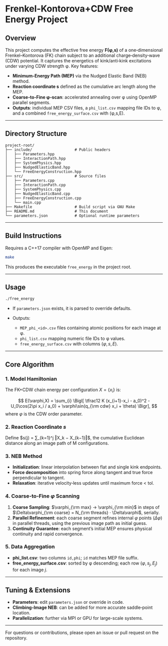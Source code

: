 # Frenkel-Kontorova+CDW Free Energy Project

## Overview

This project computes the effective free energy **F(φ,s)** of a one‑dimensional Frenkel–Kontorova (FK) chain subject to an additional charge‑density‑wave (CDW) potential. It captures the energetics of kink/anti‑kink excitations under varying CDW strength φ. Key features:

* **Minimum‑Energy Path (MEP)** via the Nudged Elastic Band (NEB) method.
* **Reaction coordinate s** defined as the cumulative arc length along the MEP.
* **Coarse‑to‑Fine φ‑scan**: accelerated annealing over φ using OpenMP parallel segments.
* **Outputs**: individual MEP CSV files, a `phi_list.csv` mapping file IDs to φ, and a combined `free_energy_surface.csv` with (φ,s,E).

---

## Directory Structure

```
project-root/
├── include/                   # Public headers
│   ├── Parameters.hpp
│   ├── InteractionPath.hpp
│   ├── SystemPhysics.hpp
│   ├── NudgedElasticBand.hpp
│   └── FreeEnergyConstruction.hpp
├── src/                       # Source files
│   ├── Parameters.cpp
│   ├── InteractionPath.cpp
│   ├── SystemPhysics.cpp
│   ├── NudgedElasticBand.cpp
│   ├── FreeEnergyConstruction.cpp
│   └── main.cpp
├── Makefile                   # Build script via GNU Make
├── README.md                  # This document
└── parameters.json            # Optional runtime parameters
```

---

## Build Instructions

Requires a C++17 compiler with OpenMP and Eigen:

```bash
make
```

This produces the executable `free_energy` in the project root.

---

## Usage

```bash
./free_energy
```

* If `parameters.json` exists, it is parsed to override defaults.
* Outputs:

  * `MEP_phi_<id>.csv` files containing atomic positions for each image at φ.
  * `phi_list.csv` mapping numeric file IDs to φ values.
  * `free_energy_surface.csv` with columns $(\varphi, s, E)$.

---

## Core Algorithm

### 1. Model Hamiltonian

The FK+CDW chain energy per configuration $X = \{x_i\}$ is:

$$
E(\varphi,X) = \sum_{i} \Bigl[ \tfrac12 K (x_{i+1}-x_i - a_0)^2 - U_0\cos(2\pi x_i / a_0) + \varphi\sin(q_{\rm cdw} x_i + \theta) \Bigr],
$$
where $\varphi$ is the CDW order parameter.

### 2. Reaction Coordinate $s$

Define $s(j) = ∑_{k=1}^j ‖X_k − X_{k−1}‖$, the cumulative Euclidean distance along an image path of M configurations.

### 3. NEB Method

* **Initialization**: linear interpolation between flat and single kink endpoints.
* **Force decomposition** into spring force along tangent and true force perpendicular to tangent.
* **Relaxation**: iterative velocity‑less updates until maximum force < tol.

### 4. Coarse‑to‑Fine $\varphi$ Scanning

1. **Coarse Sampling**: $\varphi_{\rm max} → \varphi_{\rm min}$ in steps of $\Delta\varphi_{\rm coarse} = N_{\rm threads} · \Delta\varphi$, serially.
2. **Parallel Refinement**: each coarse segment refines internal $\varphi$ points ($\Delta\varphi$) in parallel threads, using the previous image path as initial guess.
3. **Continuity Guarantee**: each segment’s initial MEP ensures physical continuity and rapid convergence.

### 5. Data Aggregation

* **phi\_list.csv**: two columns `id,phi`; `id` matches MEP file suffix.
* **free\_energy\_surface.csv**: sorted by φ descending; each row $(\varphi, s_j, E_j)$ for each image $j$.

---

## Tuning & Extensions

* **Parameters**: edit `parameters.json` or override in code.
* **Climbing‑Image NEB**: can be added for more accurate saddle‑point location.
* **Parallelization**: further via MPI or GPU for large-scale systems.

---

For questions or contributions, please open an issue or pull request on the repository.
